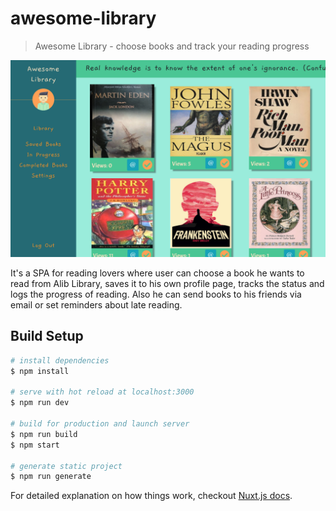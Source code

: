 # awesome-library

> Awesome Library - choose books and track your reading progress

![alt text](https://raw.githubusercontent.com/cherenkor/awesome-library/master/preview.png)

It's a SPA for reading lovers where user can choose a book he wants to read from Alib Library, saves it to his own profile page, tracks the status and logs the progress of reading. Also he can send books to his friends via email or set reminders about late reading.

## Build Setup

```bash
# install dependencies
$ npm install

# serve with hot reload at localhost:3000
$ npm run dev

# build for production and launch server
$ npm run build
$ npm start

# generate static project
$ npm run generate
```

For detailed explanation on how things work, checkout [Nuxt.js docs](https://nuxtjs.org).
